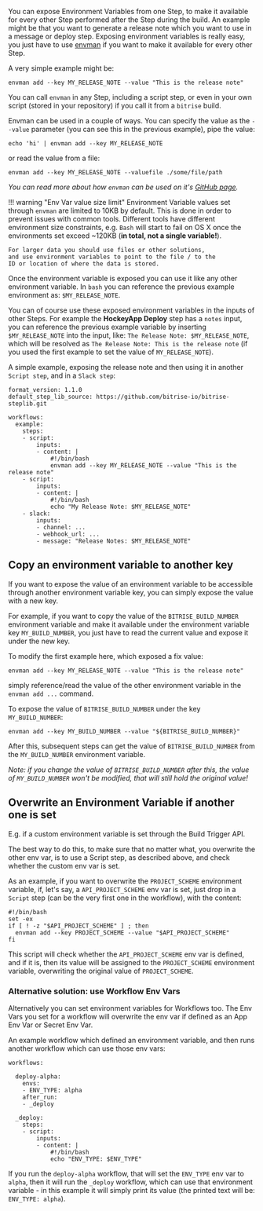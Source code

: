 You can expose Environment Variables from one Step,
to make it available for every other Step performed after the Step during the build.
An example might be that you want to generate a
release note which you want to use in a message or deploy step.
Exposing environment variables is really easy,
you just have to use [envman](https://github.com/bitrise-io/envman/) if you want to make it available for every other Step.

A very simple example might be:

```
envman add --key MY_RELEASE_NOTE --value "This is the release note"
```

You can call `envman` in any Step, including a script step,
or even in your own script (stored in your repository) if you call it from a `bitrise` build.

Envman can be used in a couple of ways.
You can specify the value as the `--value` parameter (you can see this in the previous example),
pipe the value:

```
echo 'hi' | envman add --key MY_RELEASE_NOTE
```

or read the value from a file:

```
envman add --key MY_RELEASE_NOTE --valuefile ./some/file/path
```

*You can read more about how `envman` can
be used on it's [GitHub page](https://github.com/bitrise-io/envman/).*

!!! warning "Env Var value size limit"
    Environment Variable values set through `envman` are limited to 10KB by default.
    This is done in order to prevent issues with common tools.
    Different tools have different environment size constraints,
    e.g. `Bash` will start to fail on OS X once the environments set
    exceed ~120KB (**in total, not a single variable!**).

    For larger data you should use files or other solutions,
    and use environment variables to point to the file / to the
    ID or location of where the data is stored.

Once the environment variable is exposed you can use it like
any other environment variable. In `bash` you can reference
the previous example environment as: `$MY_RELEASE_NOTE`.

You can of course use these exposed environment variables in the inputs of other Steps.
For example the **HockeyApp Deploy** step has a `notes` input,
you can reference the previous example variable by inserting `$MY_RELEASE_NOTE` into the input,
like: `The Release Note: $MY_RELEASE_NOTE`,
which will be resolved as `The Release Note: This is the release note` (if you used
the first example to set the value of `MY_RELEASE_NOTE`).

A simple example, exposing the release note and then using it in another `Script step`,
and in a `Slack step`:

```
format_version: 1.1.0
default_step_lib_source: https://github.com/bitrise-io/bitrise-steplib.git

workflows:
  example:
    steps:
    - script:
        inputs:
        - content: |
            #!/bin/bash
            envman add --key MY_RELEASE_NOTE --value "This is the release note"
    - script:
        inputs:
        - content: |
            #!/bin/bash
            echo "My Release Note: $MY_RELEASE_NOTE"
    - slack:
        inputs:
        - channel: ...
        - webhook_url: ...
        - message: "Release Notes: $MY_RELEASE_NOTE"
```


## Copy an environment variable to another key

If you want to expose the value of an environment variable to be accessible
through another environment variable key, you can simply expose the value with a new key.

For example, if you want to copy the value of the `BITRISE_BUILD_NUMBER` environment variable
and make it available under the environment variable key `MY_BUILD_NUMBER`, you just have to
read the current value and expose it under the new key.

To modify the first example here, which exposed a fix value:

```
envman add --key MY_RELEASE_NOTE --value "This is the release note"
```

simply reference/read the value of the other environment variable in the `envman add ...` command.

To expose the value of `BITRISE_BUILD_NUMBER` under the key `MY_BUILD_NUMBER`:

```
envman add --key MY_BUILD_NUMBER --value "${BITRISE_BUILD_NUMBER}"
```

After this, subsequent steps can get the value of `BITRISE_BUILD_NUMBER` from the
`MY_BUILD_NUMBER` environment variable.

_Note: if you change the value of `BITRISE_BUILD_NUMBER` after this, the
value of `MY_BUILD_NUMBER` won't be modified, that will still hold the original value!_


## Overwrite an Environment Variable if another one is set

E.g. if a custom environment variable is set through the Build Trigger API.

The best way to do this, to make sure that no matter what, you overwrite the other env var,
is to use a Script step, as described above, and check whether the custom env var is set.

As an example, if you want to overwrite the `PROJECT_SCHEME` environment variable,
if, let's say, a `API_PROJECT_SCHEME` env var is set, just drop in a `Script` step (can be the very first one
in the workflow), with the content:

```
#!/bin/bash
set -ex
if [ ! -z "$API_PROJECT_SCHEME" ] ; then
  envman add --key PROJECT_SCHEME --value "$API_PROJECT_SCHEME"
fi
```

This script will check whether the `API_PROJECT_SCHEME` env var is defined,
and if it is, then its value will be assigned to the `PROJECT_SCHEME` environment variable,
overwriting the original value of `PROJECT_SCHEME`.


### Alternative solution: use Workflow Env Vars

Alternatively you can set environment variables for Workflows too.
The Env Vars you set for a workflow will overwrite the env var
if defined as an App Env Var or Secret Env Var.

An example workflow which defined an environment variable, and then runs another workflow
which can use those env vars:

```
workflows:

  deploy-alpha:
    envs:
    - ENV_TYPE: alpha
    after_run:
    - _deploy

  _deploy:
    steps:
    - script:
        inputs:
        - content: |
            #!/bin/bash
            echo "ENV_TYPE: $ENV_TYPE"
```

If you run the `deploy-alpha` workflow, that will set the `ENV_TYPE` env var to `alpha`,
then it will run the `_deploy` workflow, which can use that environment variable -
in this example it will simply print its value (the printed text will be: `ENV_TYPE: alpha`).
